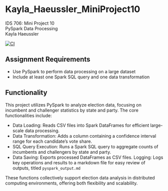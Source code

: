 # Kayla_Haeussler_MiniProject10  
IDS 706: Mini Project 10  
PySpark Data Processing  
Kayla Haeussler 

[![CI](https://github.com/nogibjj/Kayla_Haeussler_MiniProject10/actions/workflows/cicd.yml/badge.svg)](https://github.com/nogibjj/Kayla_Haeussler_MiniProject10/actions/workflows/cicd.yml)   

## Assignment Requirements
- Use PySpark to perform data processing on a large dataset
- Include at least one Spark SQL query and one data transformation

## Functionality
This project utilizes PySpark to analyze election data, focusing on incumbent and challenger statistics by state and party. The core functionalities include:

- Data Loading: Reads CSV files into Spark DataFrames for efficient large-scale data processing.  
- Data Transformation: Adds a column containing a confidence interval range for each candidate’s vote share.  
- SQL Query Execution: Runs a Spark SQL query to aggregate counts of incumbents and challengers by state and party.  
- Data Saving: Exports processed DataFrames as CSV files.
Logging: Logs key operations and results to a markdown file for easy review of outputs, titled ```pyspark_output.md```

These functions collectively support election data analysis in distributed computing environments, offering both flexibility and scalability.

